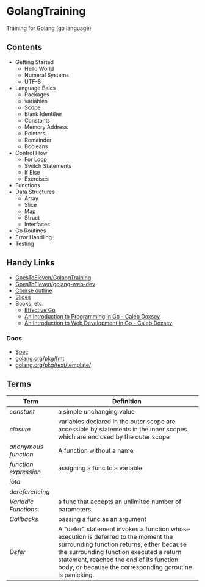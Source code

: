 # GolangTraining
Training for Golang (go language)


## Contents

- Getting Started
  - Hello World
  - Numeral Systems
  - UTF-8
- Language Baics
  - Packages
  - variables
  - Scope
  - Blank Identifier
  - Constants
  - Memory Address
  - Pointers
  - Remainder
  - Booleans
- Control Flow
  - For Loop
  - Switch Statements
  - If Else 
  - Exercises
- Functions
- Data Structures
  - Array
  - Slice
  - Map
  - Struct
  - Interfaces
- Go Routines
- Error Handling
- Testing

## Handy Links
- [GoesToEleven/GolangTraining](https://github.com/GoesToEleven/GolangTraining)
- [GoesToEleven/golang-web-dev](https://github.com/GoesToEleven/golang-web-dev)
- [Course outline](https://docs.google.com/document/d/1nt5bYAAS5sTVF6tpLaFLDHQzo5BNkcr4b507fg3ZPwM/edit)
- [Slides](https://drive.google.com/drive/folders/0B22KXlqHz6ZNfjNXTzk1U3JHUkJ6VjJ3dnJKNzVtNjRUM3Q2WFNqWGI2Q3RadERqUlVrOEU)
- Books, etc.
  - [Effective Go](https://golang.org/doc/effective_go.html)
  - [An Introduction to Programming in Go - Caleb Doxsey](https://www.golang-book.com/books/intro)
  - [An Introduction to Web Development in Go - Caleb Doxsey](https://www.golang-book.com/books/web/01-01)

### Docs
- [Spec](https://golang.org/ref/spec)
- [golang.org/pkg/fmt](https://golang.org/pkg/fmt/)
- [golang.org/pkg/text/template/](https://golang.org/pkg/text/template/)


## Terms

|         Term          |                                                                                                                                     Definition                                                                                                                                     |
| --------------------- | ---------------------------------------------------------------------------------------------------------------------------------------------------------------------------------------------------------------------------------------------------------------------------------- |
| *constant*            | a simple unchanging value                                                                                                                                                                                                                                                          |
| *closure*             | variables declared in the outer scope are accessible by statements in the inner scopes which are enclosed by the outer scope                                                                                                                                                       |
| *anonymous function*  | A function without a name                                                                                                                                                                                                                                                          |
| *function expression* | assigning a func to a variable                                                                                                                                                                                                                                                     |
| *iota*                |                                                                                                                                                                                                                                                                                    |
| *dereferencing*       |                                                                                                                                                                                                                                                                                    |
| *Variadic Functions*  | a func that accepts an unlimited number of parameters                                                                                                                                                                                                                              |
| *Callbacks*           | passing a func as an argument                                                                                                                                                                                                                                                      |
| *Defer*               | A "defer" statement invokes a function whose execution is deferred to the moment the surrounding function returns, either because the surrounding function executed a return statement, reached the end of its function body, or because the corresponding goroutine is panicking. |



